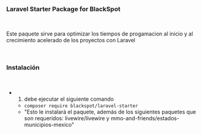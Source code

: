 ### Laravel Starter Package for BlackSpot

<br>

<p>Este paquete sirve para optimizar los tiempos de progamacion al inicio y al crecimiento acelerado de los proyectos con Laravel </p>
<br>

### Instalación

<br>

- 1. debe ejecutar el siguiente comando 
    - `` composer require blackspot/laravel-starter ``
    - "Esto le instalará el paquete, además de los siguientes paquetes que son requeridos: livewire/livewire y mmo-and-friends/estados-municipios-mexico"




